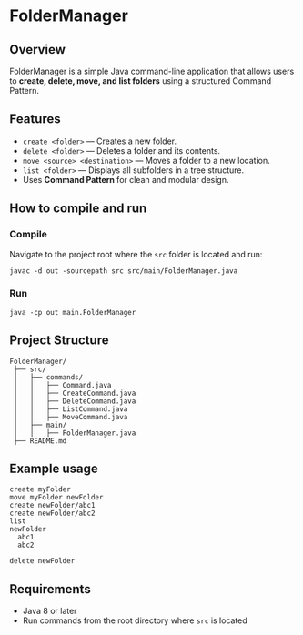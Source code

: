 # FolderManager

## Overview  
FolderManager is a simple Java command-line application that allows users to **create, delete, move, and list folders** using a structured Command Pattern.

## Features  
- `create <folder>` — Creates a new folder.  
- `delete <folder>` — Deletes a folder and its contents.  
- `move <source> <destination>` — Moves a folder to a new location.  
- `list <folder>` — Displays all subfolders in a tree structure.  
- Uses **Command Pattern** for clean and modular design.

## How to compile and run

### Compile  
Navigate to the project root where the `src` folder is located and run:
```
javac -d out -sourcepath src src/main/FolderManager.java
```

### ️Run  
```
java -cp out main.FolderManager
```

## Project Structure  
```
FolderManager/
 ├── src/
 │   ├── commands/
 │   │   ├── Command.java
 │   │   ├── CreateCommand.java
 │   │   ├── DeleteCommand.java
 │   │   ├── ListCommand.java
 │   │   ├── MoveCommand.java
 │   ├── main/
 │   │   ├── FolderManager.java
 ├── README.md
```

## Example usage  
```
create myFolder
move myFolder newFolder
create newFolder/abc1
create newFolder/abc2
list
newFolder
  abc1
  abc2

delete newFolder
```

## Requirements  
- Java 8 or later  
- Run commands from the root directory where `src` is located